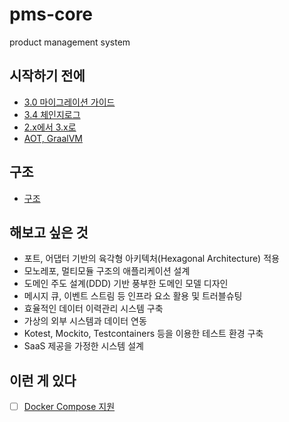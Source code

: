 # pms-core
product management system

## 시작하기 전에
- [3.0 마이그레이션 가이드](https://github.com/spring-projects/spring-boot/wiki/Spring-Boot-3.0-Migration-Guide)
- [3.4 체인지로그](https://github.com/spring-projects/spring-boot/wiki/Spring-Boot-3.4-Release-Notes)
- [2.x에서 3.x로](https://www.youtube.com/watch?v=HrRQExD3xow)
- [AOT, GraalVM](https://www.youtube.com/watch?v=TS4DpYSmfXk)

## 구조
- [구조](https://github.com/Kwonkyu/pms-core/wiki/%EA%B5%AC%EC%A1%B0)

## 해보고 싶은 것
- 포트, 어댑터 기반의 육각형 아키텍처(Hexagonal Architecture) 적용
- 모노레포, 멀티모듈 구조의 애플리케이션 설계
- 도메인 주도 설계(DDD) 기반 풍부한 도메인 모델 디자인
- 메시지 큐, 이벤트 스트림 등 인프라 요소 활용 및 트러블슈팅
- 효율적인 데이터 이력관리 시스템 구축
- 가상의 외부 시스템과 데이터 연동
- Kotest, Mockito, Testcontainers 등을 이용한 테스트 환경 구축
- SaaS 제공을 가정한 시스템 설계 

## 이런 게 있다
- [ ] [Docker Compose 지원](https://spring.io/blog/2023/06/21/docker-compose-support-in-spring-boot-3-1)

